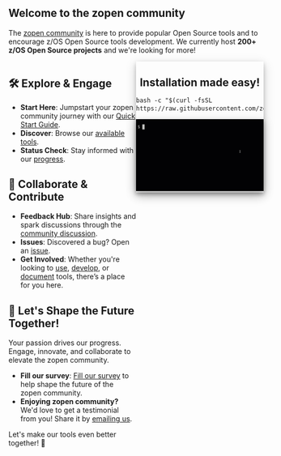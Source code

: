 ## Welcome to the zopen community


The [zopen community](https://github.com/zopencommunity) is here to provide popular Open Source tools and to encourage z/OS Open Source tools development. 
We currently host **200+ z/OS Open Source projects** and we're looking for more! 

<section class="layout">
<div style="float: right; box-shadow: 0 4px 8px 0 rgba(0, 0, 0, 0.2), 0 6px 20px 0 rgba(0, 0, 0, 0.19); width: 50%">

 <h2 align="center" style="margin-bottom:0px; padding-bottom:0px;">Installation made easy!</h2>

```
bash -c "$(curl -fsSL https://raw.githubusercontent.com/zopencommunity/meta/HEAD/tools/zopen_install.sh)"
```

 <img src="images/demo.gif"  style="box-shadow: 0 4px 8px 0 rgba(0, 0, 0, 0.2), 0 6px 20px 0 rgba(0, 0, 0, 0.19);" />
</div>
<div class="grow1" style="float: left; width: 50%">


## 🛠️ Explore & Engage

- **Start Here**: Jumpstart your zopen community journey with our [Quick Start Guide](/Guides/QuickStart.md).
- **Discover**: Browse our [available tools](#Latest).
- **Status Check**: Stay informed with our [progress](/Progress).

## 🤝 Collaborate & Contribute

- **Feedback Hub**: Share insights and spark discussions through the [community discussion](https://github.com/orgs/zopencommunity/discussions/categories/security).
- **Issues**: Discovered a bug? Open an [issue](https://github.com/zopencommunity/meta/issues).
- **Get Involved**: Whether you're looking to [use](/Guides/ThePackageManager.md), [develop](/Guides/developing.md), or [document](/UpdateDocs.md) tools, there’s a place for you here.

## 📣 Let's Shape the Future Together!

Your passion drives our progress. Engage, innovate, and collaborate to elevate the zopen community.
- **Fill our survey**: [Fill our survey](https://forms.gle/A6U4jz1GpC9RqnfD7) to help shape the future of the zopen community.
- **Enjoying zopen community?** We'd love to get a testimonial from you! Share it by [emailing us](mailto:fultonm@ca.ibm.com).

Let's make our tools even better together! 🌟

</div>
</section>

<script>
  window.$docsify = {
    maxLevel: 0,  // Disables the floating TOC on all pages
  }
</script>
